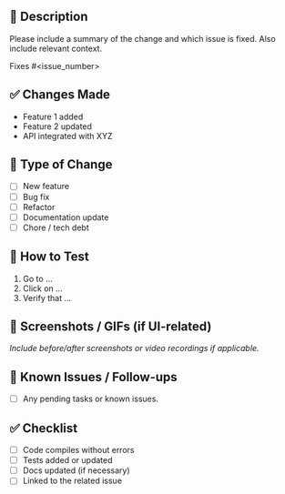 ## 📌 Description

Please include a summary of the change and which issue is fixed. Also include relevant context.

Fixes #<issue_number>

## ✅ Changes Made

- Feature 1 added
- Feature 2 updated
- API integrated with XYZ

## 🎯 Type of Change

- [ ] New feature
- [ ] Bug fix
- [ ] Refactor
- [ ] Documentation update
- [ ] Chore / tech debt

## 🧪 How to Test

1. Go to ...
2. Click on ...
3. Verify that ...

## 📸 Screenshots / GIFs (if UI-related)

_Include before/after screenshots or video recordings if applicable._

## 🚧 Known Issues / Follow-ups

- [ ] Any pending tasks or known issues.

## ✅ Checklist

- [ ] Code compiles without errors
- [ ] Tests added or updated
- [ ] Docs updated (if necessary)
- [ ] Linked to the related issue
